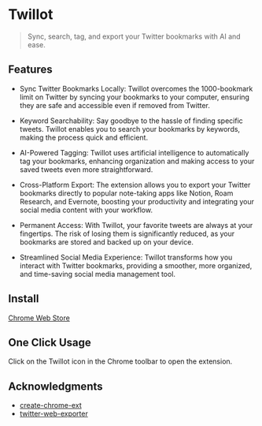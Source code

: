 # Twillot

> Sync, search, tag, and export your Twitter bookmarks with AI and ease.

## Features

- Sync Twitter Bookmarks Locally: Twillot overcomes the 1000-bookmark limit on Twitter by syncing your bookmarks to your computer, ensuring they are safe and accessible even if removed from Twitter.

- Keyword Searchability: Say goodbye to the hassle of finding specific tweets. Twillot enables you to search your bookmarks by keywords, making the process quick and efficient.

- AI-Powered Tagging: Twillot uses artificial intelligence to automatically tag your bookmarks, enhancing organization and making access to your saved tweets even more straightforward.

- Cross-Platform Export: The extension allows you to export your Twitter bookmarks directly to popular note-taking apps like Notion, Roam Research, and Evernote, boosting your productivity and integrating your social media content with your workflow.

- Permanent Access: With Twillot, your favorite tweets are always at your fingertips. The risk of losing them is significantly reduced, as your bookmarks are stored and backed up on your device.

- Streamlined Social Media Experience: Twillot transforms how you interact with Twitter bookmarks, providing a smoother, more organized, and time-saving social media management tool.

## Install

[Chrome Web Store](https://chrome.google.com/webstore/detail/cedokfdbikcoefpkofjncipjjmffnknf)

## One Click Usage

Click on the Twillot icon in the Chrome toolbar to open the extension.

## Acknowledgments

- [create-chrome-ext](https://github.com/guocaoyi/create-chrome-ext)
- [twitter-web-exporter](https://github.com/prinsss/twitter-web-exporter)
